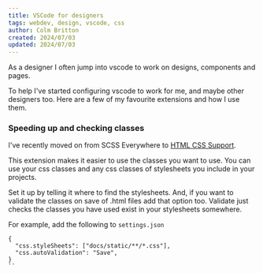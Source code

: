 ```yaml
---
title: VSCode for designers
tags: webdev, design, vscode, css
author: Colm Britton
created: 2024/07/03
updated: 2024/07/03
---
```


As a designer I often jump into vscode to work on designs, components and pages.

To help I've started configuring vscode to work for me, and maybe other designers too. Here are a few of my favourite extensions and how I use them.

### Speeding up and checking classes

I've recently moved on from SCSS Everywhere to [HTML CSS Support](https://marketplace.visualstudio.com/items?itemName=ecmel.vscode-html-css).

This extension makes it easier to use the classes you want to use. You can use your css classes and any css classes of stylesheets you include in your projects.

Set it up by telling it where to find the stylesheets. And, if you want to validate the classes on save of .html files add that option too. Validate just checks the classes you have used exist in your stylesheets somewhere.

For example, add the following to `settings.json`
```
{
  "css.styleSheets": ["docs/static/**/*.css"],
  "css.autoValidation": "Save",
}
``
